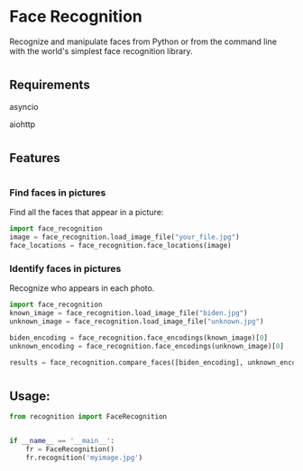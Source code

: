 # Face Recognition

Recognize and manipulate faces from Python or from the command line with the world's simplest face recognition library.

#

## Requirements

asyncio

aiohttp

#
## Features
#

### Find faces in pictures

Find all the faces that appear in a picture:

```python
import face_recognition
image = face_recognition.load_image_file("your_file.jpg")
face_locations = face_recognition.face_locations(image)

```

### Identify faces in pictures

Recognize who appears in each photo.

```python
import face_recognition
known_image = face_recognition.load_image_file("biden.jpg")
unknown_image = face_recognition.load_image_file("unknown.jpg")

biden_encoding = face_recognition.face_encodings(known_image)[0]
unknown_encoding = face_recognition.face_encodings(unknown_image)[0]

results = face_recognition.compare_faces([biden_encoding], unknown_encoding)

```
#

## Usage:
```python
from recognition import FaceRecognition


if __name__ == '__main__':
    fr = FaceRecognition()
    fr.recognition('myimage.jpg')
```